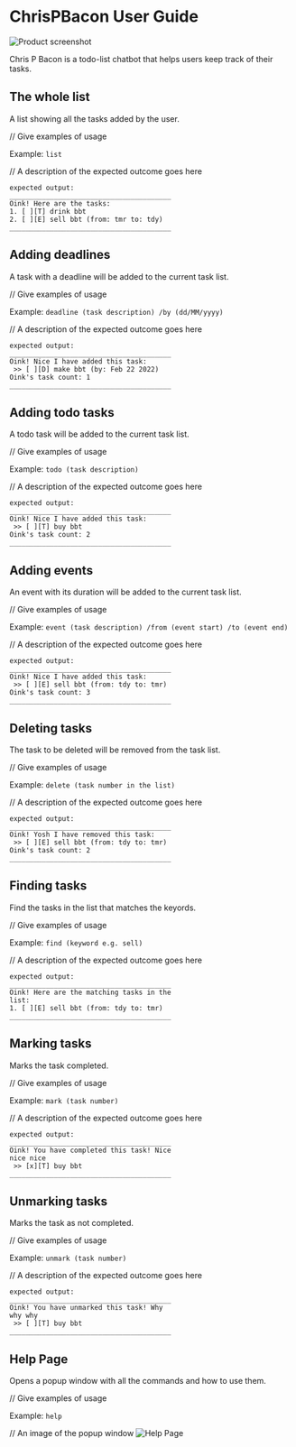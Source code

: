 # ChrisPBacon User Guide

![Product screenshot](https://github.com/agreatdayy/ip/blob/master/docs/Ui.png)

Chris P Bacon is a todo-list chatbot that helps users keep track of their tasks.

## The whole list

A list showing all the tasks added by the user.

// Give examples of usage

Example: `list`

// A description of the expected outcome goes here

```
expected output:
________________________________________
Oink! Here are the tasks:
1. [ ][T] drink bbt
2. [ ][E] sell bbt (from: tmr to: tdy)
________________________________________
```

## Adding deadlines

A task with a deadline will be added to the current task list.

// Give examples of usage

Example: `deadline (task description) /by (dd/MM/yyyy)`

// A description of the expected outcome goes here

```
expected output:
________________________________________
Oink! Nice I have added this task:
 >> [ ][D] make bbt (by: Feb 22 2022)
Oink's task count: 1
________________________________________
```

## Adding todo tasks

A todo task will be added to the current task list.

// Give examples of usage

Example: `todo (task description)`

// A description of the expected outcome goes here

```
expected output:
________________________________________
Oink! Nice I have added this task:
 >> [ ][T] buy bbt
Oink's task count: 2
________________________________________
```


## Adding events

An event with its duration will be added to the current task list.

// Give examples of usage

Example: `event (task description) /from (event start) /to (event end)`

// A description of the expected outcome goes here

```
expected output:
________________________________________
Oink! Nice I have added this task:
 >> [ ][E] sell bbt (from: tdy to: tmr)
Oink's task count: 3
________________________________________
```

## Deleting tasks

The task to be deleted will be removed from the task list.

// Give examples of usage

Example: `delete (task number in the list)`

// A description of the expected outcome goes here

```
expected output:
________________________________________
Oink! Yosh I have removed this task:
 >> [ ][E] sell bbt (from: tdy to: tmr)
Oink's task count: 2
________________________________________
```

## Finding tasks

Find the tasks in the list that matches the keyords.

// Give examples of usage

Example: `find (keyword e.g. sell)`

// A description of the expected outcome goes here

```
expected output:
________________________________________
Oink! Here are the matching tasks in the
list:
1. [ ][E] sell bbt (from: tdy to: tmr)
________________________________________
```

## Marking tasks

Marks the task completed.

// Give examples of usage

Example: `mark (task number)`

// A description of the expected outcome goes here

```
expected output:
________________________________________
Oink! You have completed this task! Nice
nice nice
 >> [x][T] buy bbt
________________________________________
```

## Unmarking tasks

Marks the task as not completed.

// Give examples of usage

Example: `unmark (task number)`

// A description of the expected outcome goes here

```
expected output:
________________________________________
Oink! You have unmarked this task! Why
why why
 >> [ ][T] buy bbt
________________________________________
```

## Help Page

Opens a popup window with all the commands and how to use them.

// Give examples of usage

Example: `help`

// An image of the popup window
![Help Page](https://github.com/agreatdayy/ip/blob/master/docs/HelpPage.png)
